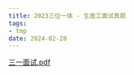 ```yaml
---
title: 2023三位一体 - 生医工面试真题
tags:
- tmp
date: 2024-02-28
---
```



[三一面试.pdf](tmp_script/attachments/三一面试.pdf)
